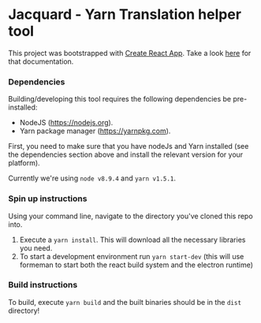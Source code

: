 # Jacquard - Yarn Translation helper tool

This project was bootstrapped with [Create React App](https://github.com/facebookincubator/create-react-app). Take a look  [here](CreateReactAppREADME.md) for that documentation.

### Dependencies

Building/developing this tool requires the following dependencies be pre-installed:

* NodeJS (https://nodejs.org).
* Yarn package manager (https://yarnpkg.com).

First, you need to make sure that you have nodeJs and Yarn installed (see the dependencies section above and install the relevant version for your platform).

Currently we're using `node v8.9.4` and `yarn v1.5.1`.

### Spin up instructions

Using your command line, navigate to the directory you've cloned this repo into.

  1. Execute a `yarn install`. This will download all the necessary libraries you need.
  2. To start a development environment run `yarn start-dev` (this will use formeman to start both the react build system and the electron runtime)

### Build instructions

To build, execute `yarn build` and the built binaries should be in the `dist` directory!
